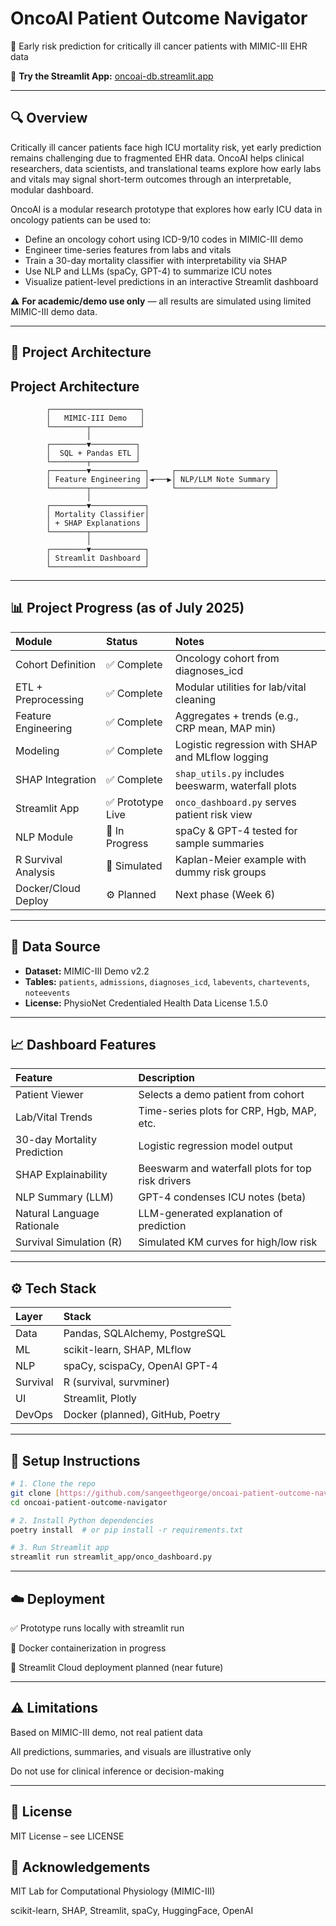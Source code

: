 # OncoAI Patient Outcome Navigator

🧠 Early risk prediction for critically ill cancer patients with MIMIC-III EHR data

🔗 **Try the Streamlit App:** [oncoai-db.streamlit.app](https://oncoai-db.streamlit.app)

---

## 🔍 Overview

Critically ill cancer patients face high ICU mortality risk, yet early prediction remains challenging due to fragmented EHR data. OncoAI helps clinical researchers, data scientists, and translational teams explore how early labs and vitals may signal short-term outcomes through an interpretable, modular dashboard.

OncoAI is a modular research prototype that explores how early ICU data in oncology patients can be used to:

* Define an oncology cohort using ICD-9/10 codes in MIMIC-III demo
* Engineer time-series features from labs and vitals
* Train a 30-day mortality classifier with interpretability via SHAP
* Use NLP and LLMs (spaCy, GPT-4) to summarize ICU notes
* Visualize patient-level predictions in an interactive Streamlit dashboard

⚠️ **For academic/demo use only** — all results are simulated using limited MIMIC-III demo data.

---

## 🧱 Project Architecture

## Project Architecture

```text
        ┌────────────────────┐
        │   MIMIC-III Demo   │
        └────────┬───────────┘
                 │
        ┌────────▼──────────┐
        │  SQL + Pandas ETL │
        └────────┬──────────┘
        ┌────────▼────────────┐     ┌──────────────────────┐
        │ Feature Engineering │◄───▶│ NLP/LLM Note Summary │
        └────────┬────────────┘     └──────────────────────┘
                 │
        ┌────────▼────────────┐
        │ Mortality Classifier│
        │ + SHAP Explanations │
        └────────┬────────────┘
                 │
        ┌────────▼────────────┐
        │ Streamlit Dashboard │
        └─────────────────────┘

```
---


## 📊 Project Progress (as of July 2025)

| Module                 | Status        | Notes                                          |
| :--------------------- | :------------ | :--------------------------------------------- |
| Cohort Definition      | ✅ Complete   | Oncology cohort from diagnoses_icd             |
| ETL + Preprocessing    | ✅ Complete   | Modular utilities for lab/vital cleaning       |
| Feature Engineering    | ✅ Complete   | Aggregates + trends (e.g., CRP mean, MAP min)  |
| Modeling               | ✅ Complete   | Logistic regression with SHAP and MLflow logging |
| SHAP Integration       | ✅ Complete   | `shap_utils.py` includes beeswarm, waterfall plots |
| Streamlit App          | ✅ Prototype Live | `onco_dashboard.py` serves patient risk view |
| NLP Module             | 🧪 In Progress | spaCy & GPT-4 tested for sample summaries      |
| R Survival Analysis    | 🧪 Simulated  | Kaplan-Meier example with dummy risk groups    |
| Docker/Cloud Deploy    | ⚙️ Planned    | Next phase (Week 6)                            |

---

## 📁 Data Source

* **Dataset:** MIMIC-III Demo v2.2
* **Tables:** `patients`, `admissions`, `diagnoses_icd`, `labevents`, `chartevents`, `noteevents`
* **License:** PhysioNet Credentialed Health Data License 1.5.0

---

## 📈 Dashboard Features

| Feature                   | Description                                    |
| :------------------------ | :--------------------------------------------- |
| Patient Viewer            | Selects a demo patient from cohort             |
| Lab/Vital Trends          | Time-series plots for CRP, Hgb, MAP, etc.      |
| 30-day Mortality Prediction | Logistic regression model output               |
| SHAP Explainability       | Beeswarm and waterfall plots for top risk drivers |
| NLP Summary (LLM)         | GPT-4 condenses ICU notes (beta)               |
| Natural Language Rationale | LLM-generated explanation of prediction        |
| Survival Simulation (R)   | Simulated KM curves for high/low risk          |

---

## ⚙️ Tech Stack

| Layer    | Stack                                   |
| :------- | :-------------------------------------- |
| Data     | Pandas, SQLAlchemy, PostgreSQL          |
| ML       | scikit-learn, SHAP, MLflow              |
| NLP      | spaCy, scispaCy, OpenAI GPT-4           |
| Survival | R (survival, survminer)                 |
| UI       | Streamlit, Plotly                       |
| DevOps   | Docker (planned), GitHub, Poetry        |

---

## 🚀 Setup Instructions

```bash
# 1. Clone the repo
git clone [https://github.com/sangeethgeorge/oncoai-patient-outcome-navigator.git](https://github.com/sangeethgeorge/oncoai-patient-outcome-navigator.git)
cd oncoai-patient-outcome-navigator

# 2. Install Python dependencies
poetry install  # or pip install -r requirements.txt

# 3. Run Streamlit app
streamlit run streamlit_app/onco_dashboard.py
```
---

## ☁️ Deployment
✅ Prototype runs locally with streamlit run

🧪 Docker containerization in progress

🧪 Streamlit Cloud deployment planned (near future)

---

## ⚠️ Limitations
Based on MIMIC-III demo, not real patient data

All predictions, summaries, and visuals are illustrative only

Do not use for clinical inference or decision-making

---

## 📜 License
MIT License – see LICENSE

## 🙏 Acknowledgements
MIT Lab for Computational Physiology (MIMIC-III)

scikit-learn, SHAP, Streamlit, spaCy, HuggingFace, OpenAI

